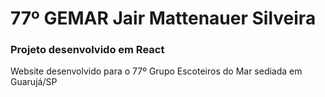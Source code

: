 # 77º GEMAR Jair Mattenauer Silveira 

### Projeto desenvolvido em React 



Website desenvolvido para o 77º Grupo Escoteiros do Mar sediada em Guarujá/SP
